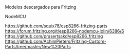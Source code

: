 Modelos descargados para Fritzing  

NodeMCU  

https://github.com/squix78/esp8266-fritzing-parts  
https://forum.fritzing.org/t/esp8266-nodemcu-lolin/6386/6  
https://github.com/prasertsakd/esp8266_fritzing  
https://github.com/AchimPieters/Fritzing-Custom-Parts/tree/master/New%20Parts  
